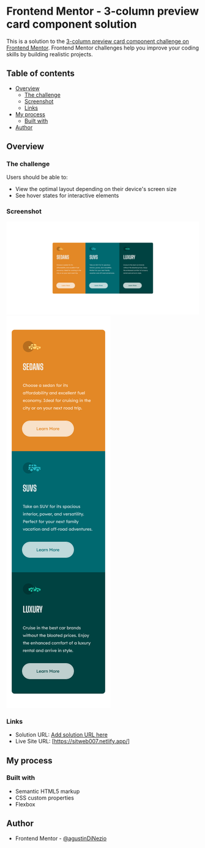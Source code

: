 # Frontend Mentor - 3-column preview card component solution

This is a solution to the [3-column preview card component challenge on Frontend Mentor](https://www.frontendmentor.io/challenges/3column-preview-card-component-pH92eAR2-). Frontend Mentor challenges help you improve your coding skills by building realistic projects.

## Table of contents

- [Overview](#overview)
  - [The challenge](#the-challenge)
  - [Screenshot](#screenshot)
  - [Links](#links)
- [My process](#my-process)
  - [Built with](#built-with)
- [Author](#author)

## Overview

### The challenge

Users should be able to:

- View the optimal layout depending on their device's screen size
- See hover states for interactive elements

### Screenshot

![@desktop-design](/screenshot/screenshot-desktop-design.png)
![@mobile-design](/screenshot/screenshot-mobile-design.png)

### Links

- Solution URL: [Add solution URL here](https://your-solution-url.com)
- Live Site URL: [https://sitweb007.netlify.app/]

## My process

### Built with

- Semantic HTML5 markup
- CSS custom properties
- Flexbox

## Author

- Frontend Mentor - [@agustinDiNezio](https://www.frontendmentor.io/profile/ADinezio)
